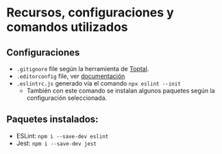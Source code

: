 # Recursos, configuraciones y comandos utilizados

## Configuraciones
- `.gitignore` file según la herramienta de [Toptal](https://www.toptal.com/developers/gitignore).
- `.editorconfig` file, ver [documentación](https://editorconfig.org/#example-file)
- `.eslintrc.js` generado vía el comando ```npx eslint --init```
  - También con este comando se instalan algunos paquetes según la configuración seleccionada.

## Paquetes instalados:
- ESLint: `npm i --save-dev eslint`
- Jest: `npm i --save-dev jest`
